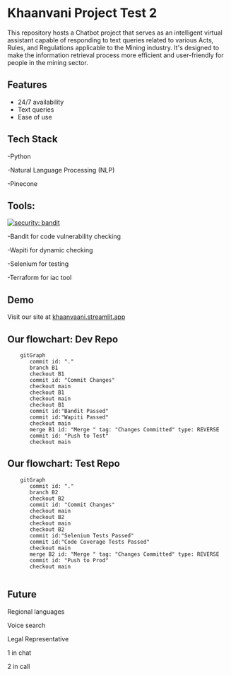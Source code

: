 
# Khaanvani Project Test 2

This repository hosts a Chatbot project that serves as an intelligent virtual assistant capable of responding to text queries related to various Acts, Rules, and Regulations applicable to the Mining industry. It's designed to make the information retrieval process more efficient and user-friendly for people in the mining sector.
## Features

- 24/7 availability
- Text queries
- Ease of use


## Tech Stack

-Python

-Natural Language Processing (NLP)

-Pinecone

## Tools:
[![security: bandit](https://img.shields.io/badge/security-bandit-yellow.svg)](https://github.com/PyCQA/bandit)

-Bandit for code vulnerability checking

-Wapiti for dynamic checking

-Selenium for testing

-Terraform for iac tool

## Demo
Visit our site at [khaanvaani.streamlit.app](https://khaanvaani.streamlit.app/)



## Our flowchart: Dev Repo
```mermaid
    gitGraph
       commit id: "."
       branch B1
       checkout B1
       commit id: "Commit Changes"
       checkout main
       checkout B1
       checkout main
       checkout B1
       commit id:"Bandit Passed"
       commit id:"Wapiti Passed"
       checkout main
       merge B1 id: "Merge " tag: "Changes Committed" type: REVERSE
       commit id: "Push to Test"
       checkout main

```

## Our flowchart: Test Repo
```mermaid
    gitGraph
       commit id: "."
       branch B2
       checkout B2
       commit id: "Commit Changes"
       checkout main
       checkout B2
       checkout main
       checkout B2
       commit id:"Selenium Tests Passed"
       commit id:"Code Coverage Tests Passed"
       checkout main
       merge B2 id: "Merge " tag: "Changes Committed" type: REVERSE
       commit id: "Push to Prod"
       checkout main
    
```
## Future

Regional languages

Voice search

Legal Representative

1 in chat

2 in call


